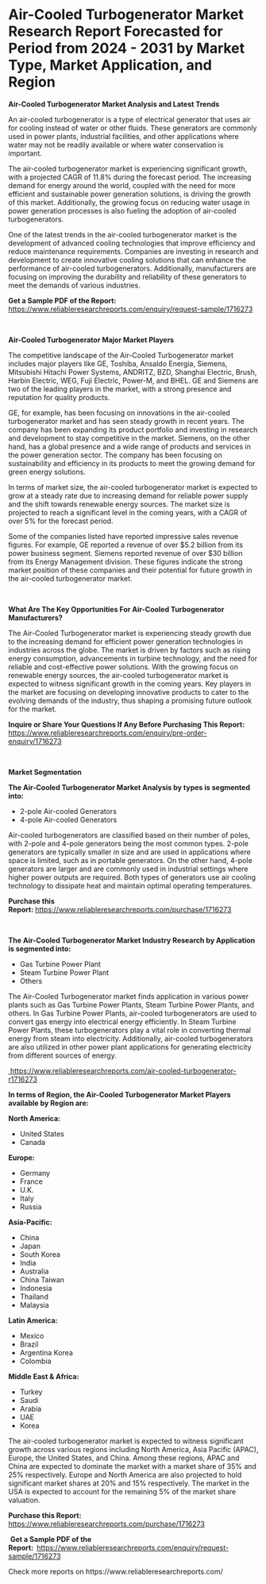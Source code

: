 <p><h1>Air-Cooled Turbogenerator Market Research Report Forecasted for Period from 2024 -  2031 by Market Type, Market Application, and Region</h1></p><p><strong>Air-Cooled Turbogenerator Market Analysis and Latest Trends</strong></p>
<p><p>An air-cooled turbogenerator is a type of electrical generator that uses air for cooling instead of water or other fluids. These generators are commonly used in power plants, industrial facilities, and other applications where water may not be readily available or where water conservation is important.</p><p>The air-cooled turbogenerator market is experiencing significant growth, with a projected CAGR of 11.8% during the forecast period. The increasing demand for energy around the world, coupled with the need for more efficient and sustainable power generation solutions, is driving the growth of this market. Additionally, the growing focus on reducing water usage in power generation processes is also fueling the adoption of air-cooled turbogenerators.</p><p>One of the latest trends in the air-cooled turbogenerator market is the development of advanced cooling technologies that improve efficiency and reduce maintenance requirements. Companies are investing in research and development to create innovative cooling solutions that can enhance the performance of air-cooled turbogenerators. Additionally, manufacturers are focusing on improving the durability and reliability of these generators to meet the demands of various industries.</p></p>
<p><strong>Get a Sample PDF of the Report:&nbsp;</strong> <a href="https://www.reliableresearchreports.com/enquiry/request-sample/1716273">https://www.reliableresearchreports.com/enquiry/request-sample/1716273</a></p>
<p>&nbsp;</p>
<p><strong>Air-Cooled Turbogenerator Major Market Players</strong></p>
<p><p>The competitive landscape of the Air-Cooled Turbogenerator market includes major players like GE, Toshiba, Ansaldo Energia, Siemens, Mitsubishi Hitachi Power Systems, ANDRITZ, BZD, Shanghai Electric, Brush, Harbin Electric, WEG, Fuji Electric, Power-M, and BHEL. GE and Siemens are two of the leading players in the market, with a strong presence and reputation for quality products.</p><p>GE, for example, has been focusing on innovations in the air-cooled turbogenerator market and has seen steady growth in recent years. The company has been expanding its product portfolio and investing in research and development to stay competitive in the market. Siemens, on the other hand, has a global presence and a wide range of products and services in the power generation sector. The company has been focusing on sustainability and efficiency in its products to meet the growing demand for green energy solutions.</p><p>In terms of market size, the air-cooled turbogenerator market is expected to grow at a steady rate due to increasing demand for reliable power supply and the shift towards renewable energy sources. The market size is projected to reach a significant level in the coming years, with a CAGR of over 5% for the forecast period.</p><p>Some of the companies listed have reported impressive sales revenue figures. For example, GE reported a revenue of over $5.2 billion from its power business segment. Siemens reported revenue of over $30 billion from its Energy Management division. These figures indicate the strong market position of these companies and their potential for future growth in the air-cooled turbogenerator market.</p></p>
<p>&nbsp;</p>
<p><strong>What Are The Key Opportunities For Air-Cooled Turbogenerator Manufacturers?</strong></p>
<p><p>The Air-Cooled Turbogenerator market is experiencing steady growth due to the increasing demand for efficient power generation technologies in industries across the globe. The market is driven by factors such as rising energy consumption, advancements in turbine technology, and the need for reliable and cost-effective power solutions. With the growing focus on renewable energy sources, the air-cooled turbogenerator market is expected to witness significant growth in the coming years. Key players in the market are focusing on developing innovative products to cater to the evolving demands of the industry, thus shaping a promising future outlook for the market.</p></p>
<p><strong>Inquire or Share Your Questions If Any Before Purchasing This Report:</strong> <a href="https://www.reliableresearchreports.com/enquiry/pre-order-enquiry/1716273">https://www.reliableresearchreports.com/enquiry/pre-order-enquiry/1716273</a></p>
<p>&nbsp;</p>
<p><strong>Market Segmentation</strong></p>
<p><strong>The Air-Cooled Turbogenerator Market Analysis by types is segmented into:</strong></p>
<p><ul><li>2-pole Air-cooled Generators</li><li>4-pole Air-cooled Generators</li></ul></p>
<p><p>Air-cooled turbogenerators are classified based on their number of poles, with 2-pole and 4-pole generators being the most common types. 2-pole generators are typically smaller in size and are used in applications where space is limited, such as in portable generators. On the other hand, 4-pole generators are larger and are commonly used in industrial settings where higher power outputs are required. Both types of generators use air cooling technology to dissipate heat and maintain optimal operating temperatures.</p></p>
<p><strong>Purchase this Report:&nbsp;</strong><a href="https://www.reliableresearchreports.com/purchase/1716273">https://www.reliableresearchreports.com/purchase/1716273</a></p>
<p>&nbsp;</p>
<p><strong>The Air-Cooled Turbogenerator Market Industry Research by Application is segmented into:</strong></p>
<p><ul><li>Gas Turbine Power Plant</li><li>Steam Turbine Power Plant</li><li>Others</li></ul></p>
<p><p>The Air-Cooled Turbogenerator market finds application in various power plants such as Gas Turbine Power Plants, Steam Turbine Power Plants, and others. In Gas Turbine Power Plants, air-cooled turbogenerators are used to convert gas energy into electrical energy efficiently. In Steam Turbine Power Plants, these turbogenerators play a vital role in converting thermal energy from steam into electricity. Additionally, air-cooled turbogenerators are also utilized in other power plant applications for generating electricity from different sources of energy.</p></p>
<p><a href="https://www.reliableresearchreports.com/air-cooled-turbogenerator-r1716273">&nbsp;https://www.reliableresearchreports.com/air-cooled-turbogenerator-r1716273</a></p>
<p><strong>In terms of Region, the Air-Cooled Turbogenerator Market Players available by Region are:</strong></p>
<p>
    <p> <strong> North America: </strong>
        <ul>
            <li>United States</li>
            <li>Canada</li>
        </ul>
        </p> 
    <p> <strong> Europe: </strong>
        <ul>
            <li>Germany</li>
            <li>France</li>
            <li>U.K.</li>
            <li>Italy</li>
            <li>Russia</li>
        </ul>
        </p> 
    <p> <strong> Asia-Pacific: </strong>
        <ul>
            <li>China</li>
            <li>Japan</li>
            <li>South Korea</li>
            <li>India</li>
            <li>Australia</li>
            <li>China Taiwan</li>
            <li>Indonesia</li>
            <li>Thailand</li>
            <li>Malaysia</li>
        </ul>
        </p> 
    <p> <strong> Latin America: </strong>
        <ul>
            <li>Mexico</li>
            <li>Brazil</li>
            <li>Argentina Korea</li>
            <li>Colombia</li>
        </ul>
        </p> 
    <p> <strong> Middle East & Africa: </strong>
        <ul>
            <li>Turkey</li>
            <li>Saudi</li>
            <li>Arabia</li>
            <li>UAE</li>
            <li>Korea</li>
        </ul>
    </p>
    </p>
<p><p>The air-cooled turbogenerator market is expected to witness significant growth across various regions including North America, Asia Pacific (APAC), Europe, the United States, and China. Among these regions, APAC and China are expected to dominate the market with a market share of 35% and 25% respectively. Europe and North America are also projected to hold significant market shares at 20% and 15% respectively. The market in the USA is expected to account for the remaining 5% of the market share valuation.</p></p>
<p><strong>Purchase this Report: </strong><a href="https://www.reliableresearchreports.com/purchase/1716273">https://www.reliableresearchreports.com/purchase/1716273</a></p>
<p>&nbsp;<strong>Get a Sample PDF of the Report:&nbsp;&nbsp;</strong><a href="https://www.reliableresearchreports.com/enquiry/request-sample/1716273">https://www.reliableresearchreports.com/enquiry/request-sample/1716273</a></p>
<p><strong></strong></p>
<p>Check more reports on https://www.reliableresearchreports.com/</p>